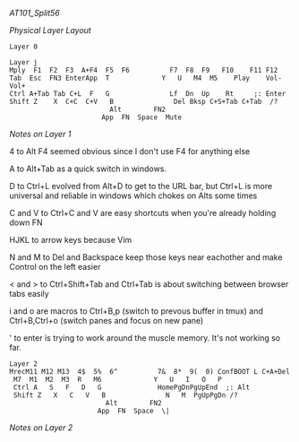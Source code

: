 *AT101_Split56*

_Physical Layer Layout_
    
    Layer 0
    
    Layer j
    Mply  F1  F2  F3  A+F4  F5  F6          F7  F8  F9   F10    F11 F12 
    Tab  Esc  FN3 EnterApp  T             Y   U   M4  M5    Play    Vol- Vol+
    Ctrl A+Tab Tab C+L  F   G               Lf  Dn  Up    Rt     ;: Enter
    Shift Z    X  C+C  C+V   B               Del Bksp C+S+Tab C+Tab  /? 
                             Alt        FN2
                           App  FN  Space  Mute
_Notes on Layer 1_

4 to Alt F4 seemed obvious since I don't use F4 for anything else

A to Alt+Tab as a quick switch in windows.

D to Ctrl+L evolved from Alt+D to get to the URL bar, but Ctrl+L is more universal and reliable in windows which chokes on Alts some times

C and V to Ctrl+C and V are easy shortcuts when you're already holding down FN

HJKL to arrow keys because Vim

N and M to Del and Backspace keep those keys near eachother and make Control on the left easier

< and > to Ctrl+Shift+Tab and Ctrl+Tab is about switching between browser tabs easily

i and o are macros to Ctrl+B,p (switch to prevous buffer in tmux) and Ctrl+B,Ctrl+o (switch panes and focus on new pane)

' to enter is trying to work around the muscle memory. It's not working so far.

    
    Layer 2
    MrecM11 M12 M13  4$  5%  6^          7&  8*  9(  0) ConfBOOT L C+A+Del 
     M7  M1  M2  M3  R   M6             Y   U   I   O   P  
     Ctrl A   S   F   D   G              HomePgDnPgUpEnd  ;: Alt 
     Shift Z   X   C   V   B               N   M  PgUpPgDn /? 
                            Alt        FN2
                          App  FN  Space  \|

_Notes on Layer 2_

